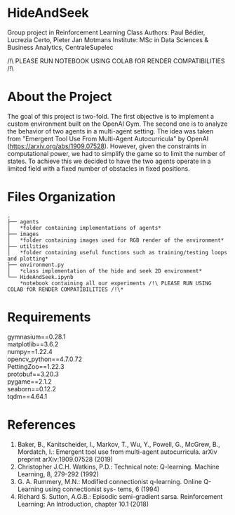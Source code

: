 # HideAndSeek
Group project in Reinforcement Learning Class
Authors: Paul Bédier, Lucrezia Certo, Pieter Jan Motmans
Institute: MSc in Data Sciences & Business Analytics, CentraleSupelec

/!\ PLEASE RUN NOTEBOOK USING COLAB fOR RENDER COMPATIBILITIES /!\

# About the Project
The goal of this project is two-fold. The first objective is to implement a custom environment built on the OpenAI Gym. The second one is to analyze the behavior of two agents in a multi-agent setting. The idea was taken from "Emergent Tool Use From Multi-Agent Autocurricula" by OpenAI (https://arxiv.org/abs/1909.07528). However, given the constraints in computational power, we had to simplify the game so to limit the number of states. To achieve this we decided to have the two agents operate in a limited field with a fixed number of obstacles in fixed positions.

# Files Organization
```
.
├── agents
│   *folder containing implementations of agents*
├── images
│   *folder containing images used for RGB render of the environment*   
├── utilities
│   *folder containing useful functions such as training/testing loops and plotting*
├── environment.py
│   *class implementation of the hide and seek 2D environment*
└── HideAndSeek.ipynb
    *notebook containing all our experiments /!\ PLEASE RUN USING COLAB fOR RENDER COMPATIBILITIES /!\*
```

# Requirements
gymnasium==0.28.1 <br />
matplotlib==3.6.2 <br />
numpy==1.22.4 <br />
opencv_python==4.7.0.72 <br />
PettingZoo==1.22.3 <br />
protobuf==3.20.3 <br />
pygame==2.1.2 <br />
seaborn==0.12.2 <br />
tqdm==4.64.1 <br />

# References
1. Baker, B., Kanitscheider, I., Markov, T., Wu, Y., Powell, G., McGrew, B., Mordatch, I.: Emergent tool
use from multi-agent autocurricula. arXiv preprint arXiv:1909.07528 (2019)
2. Christopher J.C.H. Watkins, P.D.: Technical note: Q-learning. Machine Learning, 8, 279-292 (1992)
3. G. A. Rummery, M.N.: Modified connectionist q-learning. Online Q-Learning using connectionist sys-
tems, 6 (1994)
4. Richard S. Sutton, A.G.B.: Episodic semi-gradient sarsa. Reinforcement Learning: An Introduction,
chapter 10.1 (2018)

